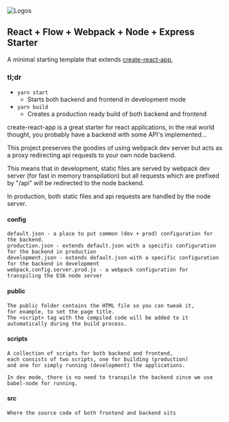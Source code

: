 ![Logos](http://codegrizzly.io/wp-content/uploads/2017/04/react-node-express-starter.png "Logos")

## React + Flow + Webpack + Node + Express Starter

A minimal starting template that extends [create-react-app](https://github.com/facebookincubator/create-react-app),

### tl;dr
+ ```yarn start```
  * Starts both backend and frontend in development mode
+ ```yarn build```
  * Creates a production ready build of both backend and frontend


create-react-app is a great starter for react applications, in the real world thought, you probably have a backend with some API's implemented...

This project preserves the goodies of using webpack dev server but acts as a proxy redirecting api requests to your own node backend.

This means that in development, static files are served by webpack dev server (for fast in memory transpilation) but all requests which are prefixed by "/api" will be redirected to the node backend.

In production, both static files and api requests are handled by the node server.

#### config
```
default.json - a place to put common (dev + prod) configuration for the backend.
production.json - extends default.json with a specific configuration for the backend in production
development.json - extends default.json with a specific configuration for the backend in development
webpack.config.server.prod.js - a webpack configuration for transpiling the ES6 node server 
```

#### public
```
The public folder contains the HTML file so you can tweak it,
for example, to set the page title.
The <script> tag with the compiled code will be added to it automatically during the build process.
```

#### scripts
```
A collection of scripts for both backend and frontend,
each consists of two scripts, one for building (production)
and one for simply running (development) the applications.

In dev mode, there is no need to transpile the backend since we use babel-node for running.
```

#### src
```
Where the source code of both frontend and backend sits
```
